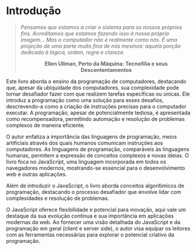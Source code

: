 
  #  Introdução

<blockquote>

  *Pensamos que estamos a criar o sistema para os nossos próprios fins. Acreditamos que estamos fazendo isso à nossa própria imagem... Mas o computador não é realmente como nós. É uma projeção de uma parte muito fina de nós mesmos: aquela porção dedicada à lógica, ordem, regra e clareza.*

<div align='center'>

 **Ellen Ullman, Perto da Máquina: Tecnofilia e seus Descontentamentos**

</div>


</blockquote>


Este livro aborda o ensino da programação de computadores, destacando que, apesar da ubiquidade dos computadores, sua complexidade pode tornar desafiador fazer com que realizem tarefas específicas ou únicas. Ele introduz a programação como uma solução para esses desafios, descrevendo-a como a criação de instruções precisas para o computador executar. A programação, apesar de potencialmente tediosa, é apresentada como recompensadora, permitindo automação e resolução de problemas complexos de maneira eficiente.

O autor enfatiza a importância das linguagens de programação, meios artificiais através dos quais humanos comunicam instruções aos computadores. As linguagens de programação, comparáveis às linguagens humanas, permitem a expressão de conceitos complexos e novas ideias. O livro foca no JavaScript, uma linguagem incorporada em todos os navegadores modernos, mostrando-se essencial para o desenvolvimento web e outras aplicações.

Além de introduzir o JavaScript, o livro aborda conceitos algorítimicos de programação, destacando o processo desafiador que envolve lidar com complexidades e resolução de problemas.

O JavaScript oferece flexibilidade e potencial para inovação, aqui vale um destaque da sua evolução contínua e sua importância em aplicações modernas da web. Ao fornecer uma visão detalhada do JavaScript e da programação em geral (client e server side), o autor visa equipar os leitores com as ferramentas necessárias para explorar o potencial criativo da programação.

